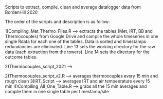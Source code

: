 Scripts to extract, compile, clean and average datalogger data from BordenHill 2020

The order of the scripts and description is as follow:

1)Compiling_Met_Thermo_Files.R --> extracts the tables (Met, IRT, BB and Thermocouples) from Google Drive and compile the whole timeseries in one single Rdata for each one of the tables. Data is sorted and timestamps redundancies are eliminated. Line 13 sets the working directory for the raw data (each extraction from the towers).
Line 14 sets the directory for the outcome tables.

2)Thermocouples_script_2021 --> 





2)Thermocouples_script_v2.R --> averages thermocouples every 15 min and rough clean 3)IRT_Script --> averages IRT and air tempeerature every 15 min 4)Compiling_All_One_Table.R --> grabs all the 15 min averages and compile them in one single table per timestamp/site